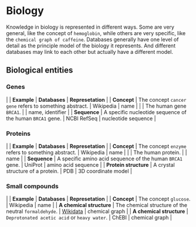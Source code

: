 # Biology

Knowledge in biology is represented in different ways. Some are very general, like the concept of `hemoglobin`,
while others are very specific, like the `chemical graph of caffeine`. Databases generally have one level of
detail as the principle model of the biology it represents. And different databases may link to each other
but actually have a different model.

## Biological entities

### Genes

| | **Example** | **Databases** | **Represetation** |
| **Concept**  | The concept `cancer gene` refers to something abstract. | Wikipedia | name |
|              | The human gene `BRCA1`. | | name, identifier |
| **Sequence** | A specific nucleotide sequence of the human `BRCA1` gene. | NCBI RefSeq | nucleotide sequence |

### Proteins

| | **Example** | **Databases** | **Represetation** |
| **Concept**  | The concept `enzyme` refers to something abstract. | Wikipedia | name |
|              | The human protein. | | name |
| **Sequence** | A specific amino acid sequence of the human `BRCA1` gene. | UniProt | amino acid sequence  |
| **Protein structure** | A crystal structure of a protein. | PDB | 3D coordinate model |

### Small compounds

| | **Example** | **Databases** | **Represetation** |
| **Concept**  | The concept `glucose`. | Wikipedia | name |
| **A chemical structure** | The chemical structure of the neutral `formaldehyde`. | [Wikidata](wikidata.i.md) | chemical graph |
| **A chemical structure** | `Deprotonated acetic acid` or `heavy water`. | ChEBI | chemical graph |


